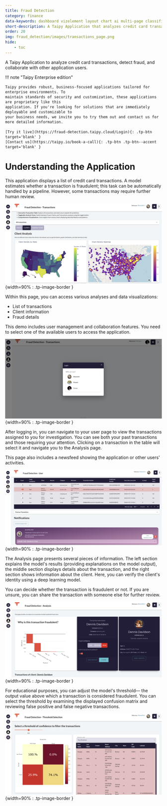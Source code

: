 ```yaml
---
title: Fraud Detection
category: finance
data-keywords: dashboard vizelement layout chart ai multi-page classification enterprise
short-description: A Taipy Application that analyzes credit card transactions to detect fraud.
order: 20
img: fraud_detection/images/transactions_page.png
hide:
    - toc
---
```


A Taipy Application to analyze credit card transactions, detect fraud, and collaborate with other 
application users.

!!! note "Taipy Enterprise edition"

    Taipy provides robust, business-focused applications tailored for enterprise environments. To
    maintain standards of security and customization, these applications are proprietary like this
    application. If you're looking for solutions that are immediately deployable and customizable to
    your business needs, we invite you to try them out and contact us for more detailed information.

    [Try it live](https://fraud-detection.taipy.cloud/Login){: .tp-btn target='blank' }
    [Contact us](https://taipy.io/book-a-call){: .tp-btn .tp-btn--accent target='blank' }


# Understanding the Application

This application displays a list of credit card transactions. A model estimates whether a 
transaction is fraudulent; this task can be automatically handled by a pipeline. However, 
some transactions may require further human review.

![Transactions](images/transactions_page.png){width=90% : .tp-image-border }

Within this page, you can access various analyses and data visualizations:

- List of transactions
- Client information
- Fraud details

This demo includes user management and collaboration features. You need to select one of the 
available users to access the application.

![Users](images/login_page.png){width=90% : .tp-image-border }

After logging in, you can navigate to your user page to view the transactions assigned to you for 
investigation. You can see both your past transactions and those requiring your attention. Clicking 
on a transaction in the table will select it and navigate you to the Analysis page. 

This page also includes a newsfeed showing the application or other users' activities.

![User Page](images/user_page.png){width=90% : .tp-image-border }

The Analysis page presents several pieces of information. The left section explains the model's 
results (providing explanations on the model output), the middle section displays details about the 
transaction, and the right section shows information about the client. Here, you can verify the 
client's identity using a deep learning model.

You can decide whether the transaction is fraudulent or not. If you are unsure, you can share the 
transaction with someone else for further review.

![Analysis](images/analysis_page.png){width=90% : .tp-image-border }

For educational purposes, you can adjust the model's threshold— the output value above which a 
transaction is considered fraudulent. You can select the threshold by examining the displayed 
confusion matrix and reviewing false positive and false negative transactions.

![Threshold Selection Page](images/threshold_page.png){width=90% : .tp-image-border }
